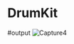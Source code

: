 # DrumKit

#output
![Capture4](https://github.com/rajnaik44/DrumKit/assets/114856688/32505510-5e28-4382-a8df-f5771e77c212)
